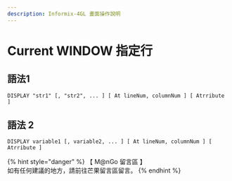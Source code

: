 ```yaml
---
description: Informix-4GL 畫面操作說明
---
```


# Current WINDOW 指定行

## 語法1

```inform7
DISPLAY "str1" [, "str2", ... ] [ At lineNum, columnNum ] [ Atrribute ]
```

## 語法 2

```inform7
DISPLAY variable1 [, variable2, ... ] [ At lineNum, columnNum ] [ Atrribute ]
```

{% hint style="danger" %}
【 M@nGo 留言區 】\
如有任何建議的地方，請前往芒果留言區留言。
{% endhint %}
